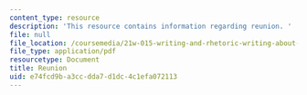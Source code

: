 ```yaml
---
content_type: resource
description: 'This resource contains information regarding reunion. '
file: null
file_location: /coursemedia/21w-015-writing-and-rhetoric-writing-about-sports-fall-2013/e74fcd9ba3ccdda7d1dc4c1efa072113_MIT21W_015F13_ChiofReuFin1.pdf
file_type: application/pdf
resourcetype: Document
title: Reunion
uid: e74fcd9b-a3cc-dda7-d1dc-4c1efa072113
---
```

